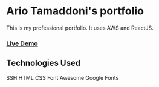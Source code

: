 # Ario Tamaddoni's portfolio

This is my professional portfolio. It uses AWS and ReactJS.

### [Live Demo](https://portfolio.ariotamaddoni.info/)

## Technologies Used

SSH
HTML
CSS
Font Awesome
Google Fonts
